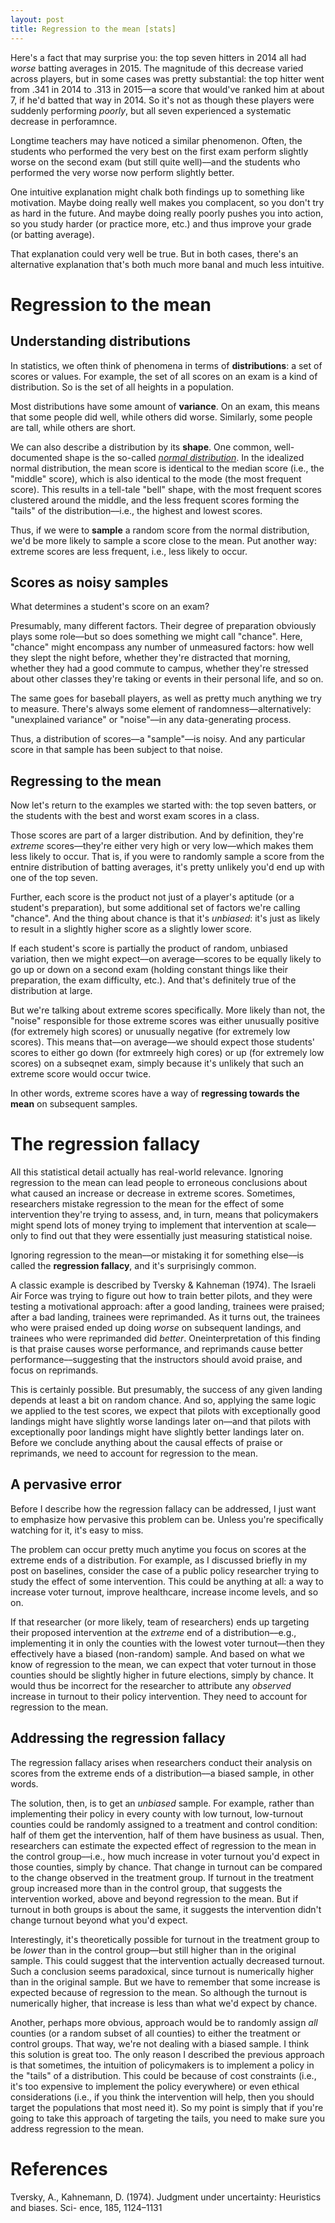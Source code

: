 ```yaml
---
layout: post
title: Regression to the mean [stats]
---
```


Here's a fact that may surprise you: the top seven hitters in 2014 all had *worse* batting averages in 2015. The magnitude of this decrease varied across players, but in some cases was pretty substantial: the top hitter went from .341 in 2014 to .313 in 2015––a score that would've ranked him at about 7, if he'd batted that way in 2014. So it's not as though these players were suddenly performing *poorly*, but all seven experienced a systematic decrease in perforamnce.  

Longtime teachers may have noticed a similar phenomenon. Often, the students who performed the very best on the first exam perform slightly worse on the second exam (but still quite well)––and the students who performed the very worse now perform slightly better. 

One intuitive explanation might chalk both findings up to something like motivation. Maybe doing really well makes you complacent, so you don't try as hard in the future. And maybe doing really poorly pushes you into action, so you study harder (or practice more, etc.) and thus improve your grade (or batting average). 

That explanation could very well be true. But in both cases, there's an alternative explanation that's both much more banal and much less intuitive.

# Regression to the mean

## Understanding distributions

In statistics, we often think of phenomena in terms of **distributions**: a set of scores or values. For example, the set of all scores on an exam is a kind of distribution. So is the set of all heights in a population.

Most distributions have some amount of **variance**. On an exam, this means that some people did well, while others did worse. Similarly, some people are tall, while others are short.

We can also describe a distribution by its **shape**. One common, well-documented shape is the so-called [*normal distribution*](https://en.wikipedia.org/wiki/Normal_distribution). In the idealized normal distribution, the mean score is identical to the median score (i.e., the "middle" score), which is also identical to the mode (the most frequent score). This results in a tell-tale "bell" shape, with the most frequent scores clustered around the middle, and the less frequent scores forming the "tails" of the distribution––i.e., the highest and lowest scores.

Thus, if we were to **sample** a random score from the normal distribution, we'd be more likely to sample a score close to the mean. Put another way: extreme scores are less frequent, i.e., less likely to occur.

## Scores as noisy samples

What determines a student's score on an exam?

Presumably, many different factors. Their degree of preparation obviously plays some role––but so does something we might call "chance". Here, "chance" might encompass any number of unmeasured factors: how well they slept the night before, whether they're distracted that morning, whether they had a good commute to campus, whether they're stressed about other classes they're taking or events in their personal life, and so on. 

The same goes for baseball players, as well as pretty much anything we try to measure. There's always some element of randomness––alternatively: "unexplained variance" or "noise"––in any data-generating process. 

Thus, a distribution of scores––a "sample"––is noisy. And any particular score in that sample has been subject to that noise.

## Regressing to the mean

Now let's return to the examples we started with: the top seven batters, or the students with the best and worst exam scores in a class. 

Those scores are part of a larger distribution. And by definition, they're *extreme* scores––they're either very high or very low––which makes them less likely to occur. That is, if you were to randomly sample a score from the entnire distribution of batting averages, it's pretty unlikely you'd end up with one of the top seven.

Further, each score is the product not just of a player's aptitude (or a student's preparation), but some additional set of factors we're calling "chance". And the thing about chance is that it's *unbiased*: it's just as likely to result in a slightly higher score as a slightly lower score.

If each student's score is partially the product of random, unbiased variation, then we might expect––on average––scores to be equally likely to go up or down on a second exam (holding constant things like their preparation, the exam difficulty, etc.). And that's definitely true of the distribution at large. 

But we're talking about extreme scores specifically. More likely than not, the "noise" responsible for those extreme scores was either unusually positive (for extremely high scores) or unusually negative (for extremely low scores). This means that––on average––we should expect those students' scores to either go down (for extmreely high cores) or up (for extremely low scores) on a subseqnet exam, simply because it's unlikely that such an extreme score would occur twice. 

In other words, extreme scores have a way of **regressing towards the mean** on subsequent samples.

# The regression fallacy

All this statistical detail actually has real-world relevance. Ignoring regression to the mean can lead people to erroneous conclusions about what caused an increase or decrease in extreme scores. Sometimes, researchers mistake regression to the mean for the effect of some intervention they're trying to assess, and, in turn, means that policymakers might spend lots of money trying to implement that intervention at scale––only to find out that they were essentially just measuring statistical noise.

Ignoring regression to the mean––or mistaking it for something else––is called the **regression fallacy**, and it's surprisingly common.

A classic example is described by Tversky & Kahneman (1974). The Israeli Air Force was trying to figure out how to train better pilots, and they were testing a motivational approach: after a good landing, trainees were praised; after a bad landing, trainees were reprimanded. As it turns out, the trainees who were praised ended up doing *worse* on subsequent landings, and trainees who were reprimanded did *better*. Oneinterpretation of this finding is that praise causes worse performance, and reprimands cause better performance––suggesting that the instructors should avoid praise, and focus on reprimands.

This is certainly possible. But presumably, the success of any given landing depends at least a bit on random chance. And so, applying the same logic we applied to the test scores, we expect that pilots with exceptionally good landings might have slightly worse landings later on––and that pilots with exceptionally poor landings might have slightly better landings later on. Before we conclude anything about the causal effects of praise or reprimands, we need to account for regression to the mean. 

## A pervasive error

Before I describe how the regression fallacy can be addressed, I just want to emphasize how pervasive this problem can be. Unless you're specifically watching for it, it's easy to miss.

The problem can occur pretty much anytime you focus on scores at the extreme ends of a distribution. For example, as I discussed briefly in my post on baselines, consider the case of a public policy researcher trying to study the effect of some intervention. This could be anything at all: a way to increase voter turnout, improve healthcare, increase income levels, and so on.

If that researcher (or more likely, team of researchers) ends up targeting their proposed intervention at the *extreme* end of a distribution––e.g., implementing it in only the counties with the lowest voter turnout––then they effectively have a biased (non-random) sample. And based on what we know of regression to the mean, we can expect that voter turnout in those counties should be slightly higher in future elections, simply by chance. It would thus be incorrect for the researcher to attribute any *observed* increase in turnout to their policy intervention. They need to account for regression to the mean.

## Addressing the regression fallacy

The regression fallacy arises when researchers conduct their analysis on scores from the extreme ends of a distribution––a biased sample, in other words.

The solution, then, is to get an *unbiased* sample. For example, rather than implementing their policy in every county with low turnout, low-turnout counties could be randomly assigned to a treatment and control condition: half of them get the intervention, half of them have business as usual. Then, researchers can estimate the expected effect of regression to the mean in the control group––i.e., how much increase in voter turnout you'd expect in those counties, simply by chance. That change in turnout can be compared to the change observed in the treatment group. If turnout in the treatment group increased more than in the control group, that suggests the intervention worked, above and beyond regression to the mean. But if turnout in both groups is about the same, it suggests the intervention didn't change turnout beyond what you'd expect.

Interestingly, it's theoretically possible for turnout in the treatment group to be *lower* than in the control group––but still higher than in the original sample. This could suggest that the intervention actually decreased turnout. Such a conclusion seems paradoxical, since turnout is numerically higher than in the original sample. But we have to remember that some increase is expected because of regression to the mean. So although the turnout is numerically higher, that increase is less than what we'd expect by chance.

Another, perhaps more obvious, approach would be to randomly assign *all* counties (or a random subset of all counties) to either the treatment or control groups. That way, we're not dealing with a biased sample. I think this solution is great too. The only reason I described the previous approach is that sometimes, the intuition of policymakers is to implement a policy in the "tails" of a distribution. This could be because of cost constraints (i.e., it's too expensive to implement the policy everywhere) or even ethical considerations (i.e., if you think the intervention will help, then you should target the populations that most need it). So my point is simply that if you're going to take this approach of targeting the tails, you need to make sure you address regression to the mean.



# References

Tversky, A., Kahnemann, D. (1974). Judgment under uncertainty: Heuristics and biases. Sci- ence, 185, 1124–1131
